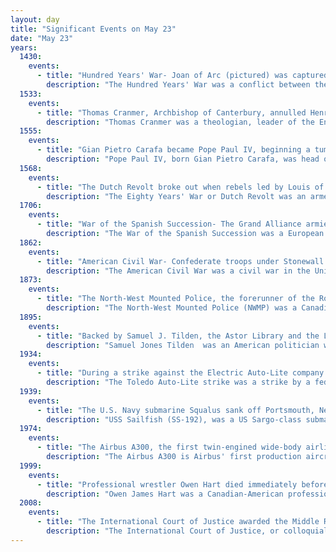 ```yaml
---
layout: day
title: "Significant Events on May 23"
date: "May 23"
years:
  1430:
    events:
      - title: "Hundred Years' War- Joan of Arc (pictured) was captured by Burgundian forces at the Siege of Compiègne."
        description: "The Hundred Years' War was a conflict between the kingdoms of England and France and a civil war in France during the Late Middle Ages. It emerged from feudal disputes over the Duchy of Aquitaine and was triggered by a claim to the French throne made by Edward III of England. The war grew into a broader military, economic, and political struggle involving factions from across Western Europe, fuelled by emerging nationalism on both sides. The periodisation of the war typically charts it as taking place over 116 years. However, it was an intermittent conflict which was frequently interrupted by external factors, such as the Black Death, and several years of truces."
  1533:
    events:
      - title: "Thomas Cranmer, Archbishop of Canterbury, annulled Henry VIII's marriage to his first wife Catherine of Aragon (pictured), beginning events that would culminate in the English Reformation."
        description: "Thomas Cranmer was a theologian, leader of the English Reformation and Archbishop of Canterbury during the reigns of Henry VIII, Edward VI and, for a short time, Mary I. He is honoured as a martyr in the Church of England."
  1555:
    events:
      - title: "Gian Pietro Carafa became Pope Paul IV, beginning a tumultuous four-year papacy during which the Papal States suffered a serious military defeat."
        description: "Pope Paul IV, born Gian Pietro Carafa, was head of the Catholic Church and ruler of the Papal States from 23 May 1555 to his death, in August 1559. While serving as papal nuncio in Spain, he developed an anti-Spanish outlook that later coloured his papacy. In response to an invasion of part of the Papal States by Spain during his papacy, he called for a French military intervention. After a defeat of the French and with Spanish troops at the edge of Rome, the Papacy and Spain reached a compromise- French and Spanish forces left the Papal States and the Pope thereafter adopted a neutral stance between France and Spain."
  1568:
    events:
      - title: "The Dutch Revolt broke out when rebels led by Louis of Nassau (pictured) invaded Friesland at the Battle of Heiligerlee."
        description: "The Eighty Years' War or Dutch Revolt was an armed conflict in the Habsburg Netherlands between disparate groups of rebels and the Spanish government. The causes of the war included the Reformation, centralisation, excessive taxation, and the rights and privileges of the Dutch nobility and cities."
  1706:
    events:
      - title: "War of the Spanish Succession- The Grand Alliance armies routed the Franco-Spanish-Bavarian army in Ramillies, present-day Belgium."
        description: "The War of the Spanish Succession was a European great power conflict fought between 1701 and 1714. The immediate cause was the death of the childless Charles II of Spain in November 1700, which led to a struggle for control of the Spanish Empire between supporters of the French Bourbons and the Austrian Habsburgs. Charles had named as his heir Philip (Bourbon) of Anjou, a grandson of Louis XIV of France, whose claim was backed by France and most of Spain. His rival, Archduke Charles (Habsburg) of Austria, was supported by the Grand Alliance, whose primary members included Austria, the Dutch Republic, and Great Britain. Significant related conflicts include the Great Northern War (1700–21) and Queen Anne's War (1702–13)."
  1862:
    events:
      - title: "American Civil War- Confederate troops under Stonewall Jackson defeated a Union force at the Battle of Front Royal in Virginia, taking around 700 prisoners."
        description: "The American Civil War was a civil war in the United States between the Union and the Confederacy, which was formed in 1861 by states that had seceded from the Union. The central conflict leading to war was a dispute over whether slavery should be permitted to expand into the western territories, leading to more slave states, or be prohibited from doing so, which many believed would place slavery on a course of ultimate extinction."
  1873:
    events:
      - title: "The North-West Mounted Police, the forerunner of the Royal Canadian Mounted Police, was established to bring law and order to and assert Canadian sovereignty over the Northwest Territories."
        description: "The North-West Mounted Police (NWMP) was a Canadian paramilitary police force, established in 1873, to maintain order in the new Canadian North-West Territories (NWT) following the 1870 transfer of Rupert's Land and North-Western Territory to Canada from the Hudson's Bay Company, the Red River Rebellion and in response to lawlessness, demonstrated by the subsequent Cypress Hills Massacre and fears of United States military intervention. The NWMP combined military, police and judicial functions along similar lines to the Royal Irish Constabulary. A small, mobile police force was chosen to reduce potential for tensions with the United States and First Nations. The NWMP uniforms included red coats deliberately reminiscent of British and Canadian military uniforms."
  1895:
    events:
      - title: "Backed by Samuel J. Tilden, the Astor Library and the Lenox Library agreed to merge and form the New York Public Library."
        description: "Samuel Jones Tilden  was an American politician who served as the 25th governor of New York and was the Democratic nominee in the disputed 1876 United States presidential election."
  1934:
    events:
      - title: "During a strike against the Electric Auto-Lite company in Toledo, a fight began between nearly 10,000 American strikers and sheriff's deputies, later involving the Ohio National Guard."
        description: "The Toledo Auto-Lite strike was a strike by a federal labor union of the American Federation of Labor (AFL) against the Electric Auto-Lite company of Toledo, Ohio, from April 12 to June 3, 1934."
  1939:
    events:
      - title: "The U.S. Navy submarine Squalus sank off Portsmouth, New Hampshire, during tests, causing 26 men to drown."
        description: "USS Sailfish (SS-192), was a US Sargo-class submarine, originally named Squalus. As Squalus, the submarine sank off the coast of New Hampshire during test dives on 23 May 1939. The sinking drowned 26 crew members, but an ensuing rescue operation, using the McCann Rescue Chamber for the first time, saved the lives of the remaining 33 aboard. Squalus was salvaged in late 1939 and recommissioned as Sailfish in May 1940."
  1974:
    events:
      - title: "The Airbus A300, the first twin-engined wide-body airliner, went into service with Air France."
        description: "The Airbus A300 is Airbus' first production aircraft and the world's first twin-engine, double-aisle (wide-body) airliner. It was developed by Airbus Industrie GIE, now merged into Airbus SE, and manufactured from 1971 to 2007."
  1999:
    events:
      - title: "Professional wrestler Owen Hart died immediately before a World Wrestling Federation match after dropping 70 feet (21 m) onto the ring during a botched entrance."
        description: "Owen James Hart was a Canadian-American professional wrestler who worked for several promotions including Stampede Wrestling, New Japan Pro-Wrestling (NJPW), World Championship Wrestling (WCW), and the World Wrestling Federation (WWF). He received most of his success in the WWF, where he wrestled under both his own name and the ring names The Blue Angel and The Blue Blazer."
  2008:
    events:
      - title: "The International Court of Justice awarded the Middle Rocks to Malaysia and Pedra Branca to Singapore, resolving a 29-year-old territorial dispute in the Singapore Strait."
        description: "The International Court of Justice, or colloquially the World Court, is the only international court that adjudicates general disputes between nations, and gives advisory opinions on international legal issues. It is one of the six organs of the United Nations (UN), and is located in The Hague, Netherlands."
---
```

